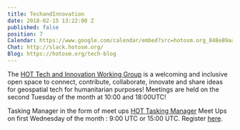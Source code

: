 ```yaml
---
title: TechandInnovation
date: 2018-02-15 13:22:00 Z
published: false
position: 7
Calendar: https://www.google.com/calendar/embed?src=hotosm.org_848e89aaiab04ag94d23rqn558%40group.calendar.google.com
Chat: http://slack.hotosm.org/
Blog: https://hotosm.org/tech-blog
---
```


The [HOT Tech and Innovation Working Group](https://wiki.openstreetmap.org/wiki/Humanitarian_OSM_Team/Working_groups/TechandInnovation) is a welcoming and inclusive open space to connect, contribute, collaborate, innovate and share ideas for geospatial tech for humanitarian purposes! Meetings are held on the second Tuesday of the month at 10:00 and 18:00UTC!  

Tasking Manager in the form of meet ups
[HOT Tasking Manager](https://tasks.hotosm.org/) Meet Ups on first Wednesday of the month : 9:00 UTC or 15:00 UTC. Register [here](https://forms.gle/G34jDtjUc11WPRUM7).
